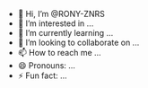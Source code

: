 - 👋 Hi, I’m @RONY-ZNRS
- 👀 I’m interested in ...
- 🌱 I’m currently learning ...
- 💞️ I’m looking to collaborate on ...
- 📫 How to reach me ...
- 😄 Pronouns: ...
- ⚡ Fun fact: ...

<!---
RONY-ZNRS/RONY-ZNRS is a ✨ special ✨ repository because its `README.md` (this file) appears on your GitHub profile.
You can click the Preview link to take a look at your changes.
--->
